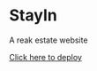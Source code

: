 <h1>StayIn</h1>
<p>A reak estate website</p>
<a href= "https://stayin.pages.dev/" target = "_blank">Click here to deploy</a>
